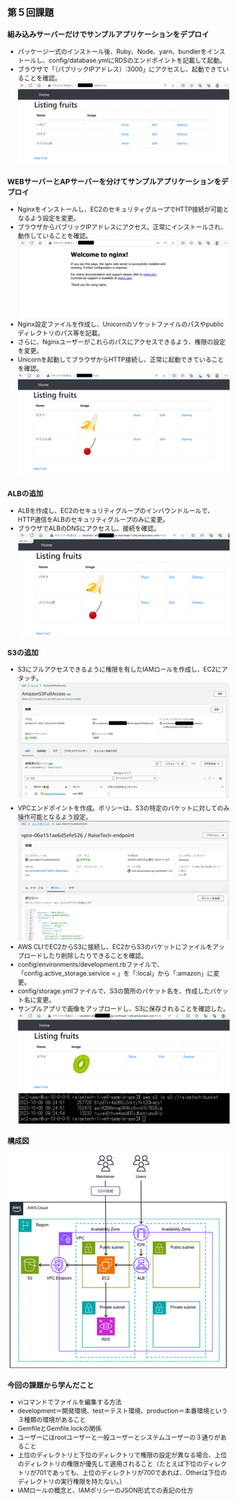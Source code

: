 ## 第５回課題 
### 組み込みサーバーだけでサンプルアプリケーションをデプロイ
- パッケージ一式のインストール後、Ruby、Node、yarn、bundlerをインストールし、config/database.ymlにRDSのエンドポイントを記載して起動。
- ブラウザで「（パブリックIPアドレス）:3000」にアクセスし、起動できていることを確認。
![組み込みサーバー](/Image/lecture05_1.png)

### WEBサーバーとAPサーバーを分けてサンプルアプリケーションをデプロイ
- Nginxをインストールし、EC2のセキュリティグループでHTTP接続が可能となるよう設定を変更。
- ブラウザからパブリックIPアドレスにアクセス。正常にインストールされ、動作していることを確認。
![Nginx](/Image/lecture05_2.png)
- Nginx設定ファイルを作成し、Unicornのソケットファイルのパスやpublicディレクトリのパス等を記載。
- さらに、Nginxユーザーがこれらのパスにアクセスできるよう、権限の設定を変更。
- Unicornを起動してブラウザからHTTP接続し、正常に起動できていることを確認。
![Nginx+Unicorn](/Image/lecture05_3.png)

### ALBの追加
- ALBを作成し、EC2のセキュリティグループのインバウンドルールで、HTTP通信をALBのセキュリティグループのみに変更。
- ブラウザでALBのDNSにアクセスし、接続を確認。
![ALB追加](/Image/lecture05_4.png)

### S3の追加
- S3にフルアクセスできるように権限を有したIAMロールを作成し、EC2にアタッチ。
![IAMロール](/Image/lecture05_5.png)
- VPCエンドポイントを作成。ポリシーは、S3の特定のバケットに対してのみ操作可能となるよう設定。
![VPCエンドポイント](/Image/lecture05_6.png)
- AWS CLIでEC2からS3に接続し、EC2からS3のバケットにファイルをアップロードしたり削除したりできることを確認。
- config/environments/development.rbファイルで、「config.active_storage.service = 」を「:local」から「:amazon」に変更。
- config/storage.ymlファイルで、S3の箇所のバケット名を、作成したバケット名に変更。
- サンプルアプリで画像をアップロードし、S3に保存されることを確認した。
![S3へアップロード](/Image/lecture05_7.png)
![S3に保存](/Image/lecture05_8.png)

### 構成図
![構成図](/Image/lecture05_9.png)

### 今回の課題から学んだこと
- viコマンドでファイルを編集する方法
- development＝開発環境、test＝テスト環境、production＝本番環境という３種類の環境があること
- GemfileとGemfile.lockの関係
- ユーザーにはrootユーザーと一般ユーザーとシステムユーザーの３通りがあること
- 上位のディレクトリと下位のディレクトリで権限の設定が異なる場合、上位のディレクトリの権限が優先して適用されること（たとえば下位のディレクトリが701であっても、上位のディレクトリが700であれば、Otherは下位のディレクトリの実行権限を持たない。）
- IAMロールの概念と、IAMポリシーのJSON形式での表記の仕方